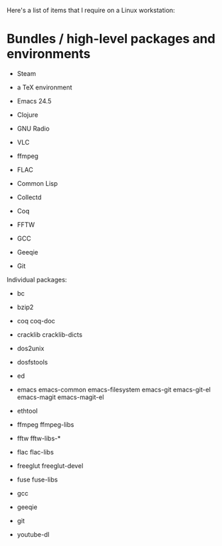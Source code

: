Here's a list of items that I require on a Linux workstation:

Bundles / high-level packages and environments
==============================================

 - Steam

 - a TeX environment

 - Emacs 24.5

 - Clojure

 - GNU Radio

 - VLC

 - ffmpeg

 - FLAC

 - Common Lisp

 - Collectd

 - Coq

 - FFTW

 - GCC

 - Geeqie

 - Git

Individual packages:

 - bc

 - bzip2

 - coq coq-doc

 - cracklib cracklib-dicts

 - dos2unix

 - dosfstools

 - ed

 - emacs emacs-common emacs-filesystem emacs-git emacs-git-el emacs-magit emacs-magit-el

 - ethtool

 - ffmpeg ffmpeg-libs

 - fftw fftw-libs-*

 - flac flac-libs

 - freeglut freeglut-devel

 - fuse fuse-libs

 - gcc

 - geeqie

 - git

 - youtube-dl
